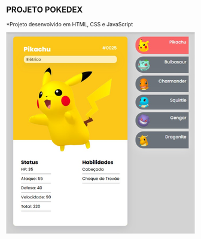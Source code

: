 ## PROJETO POKEDEX

*Projeto desenvolvido em HTML, CSS e JavaScript

<img src="./src/images/Pokedex.jpg">